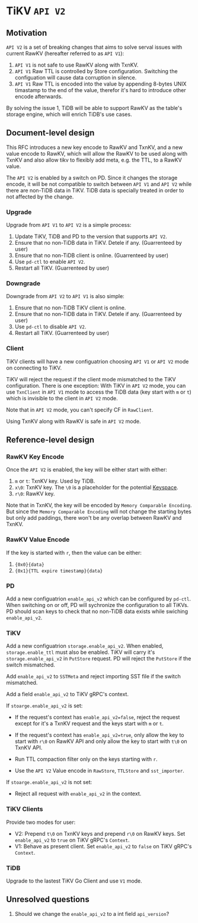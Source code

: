 # TiKV `API V2`

## Motivation

`API V2` is a set of breaking changes that aims to solve serval issues with current RawKV (hereafter referred to as `API V1`):

1. `API V1` is not safe to use RawKV along with TxnKV.
2. `API V1` Raw TTL is controlled by Store configuration. Switching the configuation will cause data corruption in silence.
3. `API V1` Raw TTL is encoded into the value by appending 8-bytes UNIX timastamp to the end of the value, therefor it's hard to introduce other encode afterwards.

By solving the issue 1, TiDB will be able to support RawKV as the table's storage engine, which will enrich TiDB's use cases.

## Document-level design

This RFC introduces a new key encode to RawKV and TxnKV, and a new value encode to RawKV, which will allow the RawKV to be used along with TxnKV and also allow tikv to flexibly add meta, e.g. the TTL, to a RawKV value.

The `API V2` is enabled by a switch on PD. Since it changes the storage encode, it will be not compatible to switch between `API V1` and `API V2` while there are non-TiDB data in TiKV. TiDB data is specially treated in order to not affected by the change.

### Upgrade

Upgrade from `API V1` to `API V2` is a simple process:

1. Update TiKV, TiDB and PD to the version that supports `API V2`.
2. Ensure that no non-TiDB data in TiKV. Detele if any. (Guarrenteed by user)
3. Ensure that no non-TiDB client is online. (Guarrenteed by user)
4. Use `pd-ctl` to enable `API V2`.
5. Restart all TiKV. (Guarrenteed by user)

### Downgrade

Downgrade from `API V2` to `API V1` is also simple:

1. Ensure that no non-TiDB TiKV client is online.
2. Ensure that no non-TiDB data in TiKV. Detele if any. (Guarrenteed by user)
3. Use `pd-ctl` to disable `API V2`.
4. Restart all TiKV. (Guarrenteed by user)

### Client

TiKV clients will have a new configuatrion choosing `API V1` or `API V2` mode on connecting to TiKV.

TiKV will reject the request if the client mode mismatched to the TiKV configuration. There is one exception: With TiKV in `API V2` mode, you can use `TxnClient` in `API V1` mode to access the TiDB data (key start with `m` or `t`) which is invisible to the client in `API V2` mode.

Note that in `API V2` mode, you can't specify CF in `RawClient`.

Using TxnKV along with RawKV is safe in `API V2` mode.

## Reference-level design

### RawKV Key Encode

Once the `API V2` is enabled, the key will be either start with either:

1. `m` or `t`: TxnKV key. Used by TiDB.
2. `x\0`: TxnKV key. The `\0` is a placeholder for the potential [Keyspace](https://github.com/tikv/rfcs/pull/39).
3. `r\0`: RawKV key.

Note that in TxnKV, the key will be encoded by `Memory Comparable Encoding`. But since the `Memory Comparable Encoding` will not change the starting bytes but only add paddings, there won't be any overlap between RawKV and TxnKV.

### RawKV Value Encode

If the key is started with `r`, then the value can be either:

1. `{0x0}{data}`
2. `{0x1}{TTL expire timestamp}{data}`

### PD

Add a new configuatrion `enable_api_v2` which can be configured by `pd-ctl`. When switching on or off, PD will sychronize the configuration to all TiKVs. PD should scan keys to check that no non-TiDB data exists while swiching `enable_api_v2`.

### TiKV

Add a new configuatrion `storage.enable_api_v2`. When enabled, `storage.enable_ttl` must also be enabled. TiKV will carry it's `storage.enable_api_v2` in `PutStore` request. PD will reject the `PutStore` if the switch mismatched.

Add `enable_api_v2` to `SSTMeta` and reject importing SST file if the switch mismatched.

Add a field `enable_api_v2` to TiKV gRPC's context.

If `stoarge.enable_api_v2` is set:

- If the request's context has `enable_api_v2=false`, reject the request except for it's a TxnKV request and the keys start with `m` or `t`.

- If the request's context has `enable_api_v2=true`, only allow the key to start with `r\0` on RawKV API and only allow the key to start with `t\0` on TxnKV API.

- Run TTL compaction filter only on the keys starting with `r`.

- Use the `API V2` Value encode in `RawStore`, `TTLStore` and `sst_importer`.

If `stoarge.enable_api_v2` is not set:

- Reject all request with `enable_api_v2` in the context.

### TiKV Clients

Provide two modes for user:

- V2: Prepend `t\0` on TxnKV keys and prepend `r\0` on RawKV keys. Set `enable_api_v2` to `true` on TiKV gRPC's `Context`.
- V1: Behave as present client. Set `enable_api_v2` to `false` on TiKV gRPC's `Context`.

### TiDB

Upgrade to the lastest TiKV Go Client and use `V1` mode.

## Unresolved questions

1. Should we change the `enable_api_v2` to a int field `api_version`?
